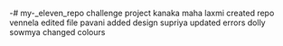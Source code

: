 -# my-_eleven_repo
challenge project
kanaka maha laxmi created repo
 vennela edited file
  pavani added design
   supriya updated errors
     dolly sowmya changed colours
